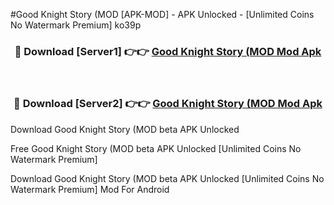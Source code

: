 #Good Knight Story (MOD [APK-MOD] - APK Unlocked - [Unlimited Coins No Watermark Premium] ko39p



<div align="center">

<h3>🔴 Download [Server1] 👉👉 <a href="https://momento.my/?title=Good_Knight_Story_(MOD">Good Knight Story (MOD Mod Apk</a></h3><br>

<h3>🔴 Download [Server2] 👉👉 <a href="https://momento.my/?title=Good_Knight_Story_(MOD">Good Knight Story (MOD Mod Apk</a></h3>
</div>



Download Good Knight Story (MOD beta APK Unlocked

Free Good Knight Story (MOD beta APK Unlocked [Unlimited Coins No Watermark Premium]

Download Good Knight Story (MOD beta APK Unlocked [Unlimited Coins No Watermark Premium] Mod For Android
